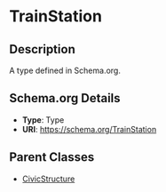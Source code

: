 # TrainStation

## Description
A type defined in Schema.org.

## Schema.org Details
- **Type**: Type
- **URI**: https://schema.org/TrainStation

## Parent Classes
- [CivicStructure](../CivicStructure.md)

